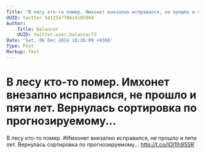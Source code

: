 ```yaml
---
Title: 'В лесу кто-то помер. Имхонет внезапно исправился, не прошло и пяти лет. Вернулась сортировка по прогнозируемому...'
UUID: twitter.541254778614185984
Author:
    Title: Balancer
    UUID: twitter.user.balancer73
Date: 'Sat, 06 Dec 2014 18:36:09 +0300'
Type: Post
Markup: Text
---
```


# В лесу кто-то помер. Имхонет внезапно исправился, не прошло и пяти лет. Вернулась сортировка по прогнозируемому...

В лесу кто-то помер. #Имхонет внезапно исправился, не прошло
и пяти лет. Вернулась сортировка по прогнозируемому...
http://t.co/lOl1Ih95SR